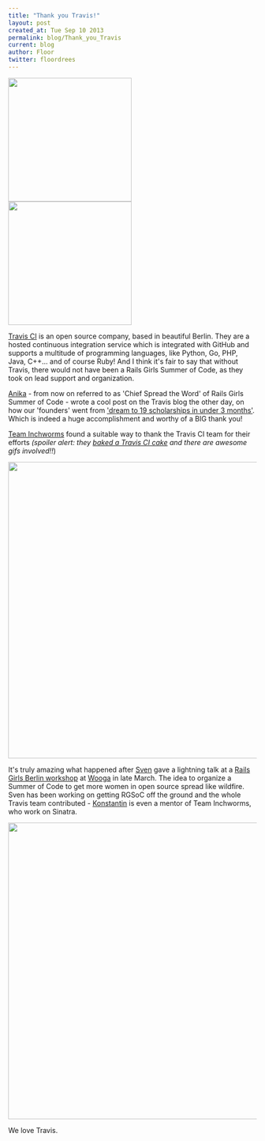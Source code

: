 ```yaml
---
title: "Thank you Travis!"
layout: post
created_at: Tue Sep 10 2013
permalink: blog/Thank_you_Travis
current: blog
author: Floor
twitter: floordrees
---
```

<img src="https://si0.twimg.com/profile_images/1788260785/travis.png" height="250" style="padding-right: 10px;">
<img src="https://dyrci3isikb50.cloudfront.net/files/172392/original/A45831E2-43A7-4D8D-B14C-86D787A131BC.gif" height="250">


[Travis CI](http://travis-ci.org) is an open source company, based in beautiful Berlin. They are a hosted continuous integration service which is integrated with GitHub and supports a multitude of programming languages, like Python, Go, PHP, Java, C++... and of course Ruby! And I think it's fair to say that without Travis, there would not have been a Rails Girls Summer of Code, as they took on lead support and organization. 

[Anika](https://twitter.com/langziehorh) - from now on referred to as 'Chief Spread the Word' of Rails Girls Summer of Code - wrote a cool post on the Travis blog the other day, on how our 'founders' went from ['dream to 19 scholarships in under 3 months'](http://about.travis-ci.org/blog/2013-09-05-travis-and-rails-girls-summer-of-code/). Which is indeed a huge accomplishment and worthy of a BIG thank you!

[Team Inchworms](https://twitter.com/inchworms_) found a suitable way to thank the Travis CI team for their efforts *(spoiler alert: they [baked a Travis CI cake](http://inchworms.net/travis) and there are awesome gifs involved!!*)<br>



<a href="http://inchworms.net/travis"><img src="https://f.cloud.github.com/assets/1711357/1114474/06b42110-1a1a-11e3-8082-06e98269b200.png" width="600"></a>


It's truly amazing what happened after [Sven](https://twitter.com/svenfuchs) gave a lightning talk at a [Rails Girls Berlin workshop](http://railsgirlsberlin.de/2013/04/01/review-follow-up-workshop-march-2013/) at [Wooga](http://www.wooga.com/) in late March. The idea to organize a Summer of Code to get more women in open source spread like wildfire. Sven has been working on getting RGSoC off the ground and the whole Travis team contributed - [Konstantin](https://twitter.com/konstantinhaase) is even a mentor of Team Inchworms, who work on Sinatra. 

<img src="https://f.cloud.github.com/assets/1711357/1114209/064745a0-1a14-11e3-8088-6f9186ad122d.png" width="600">

We love Travis. 





